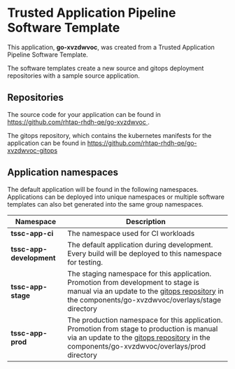 # Trusted Application Pipeline Software Template

This application, **go-xvzdwvoc**, was created from a Trusted Application Pipeline Software Template.

The software templates create a new source and gitops deployment repositories with a sample source application. 

## Repositories

The source code for your application can be found in [https://github.com/rhtap-rhdh-qe/go-xvzdwvoc ](https://github.com/rhtap-rhdh-qe/go-xvzdwvoc ).
 
The gitops repository, which contains the kubernetes manifests for the application can be found in 
[https://github.com/rhtap-rhdh-qe/go-xvzdwvoc-gitops ](https://github.com/rhtap-rhdh-qe/go-xvzdwvoc-gitops ) 

## Application namespaces 

The default application will be found in the following namespaces. Applications can be deployed into unique namespaces or multiple software templates can also bet generated into the same group namespaces.  

|  Namespace   |  Description   |  
| -------- | -------- |
| **tssc-app-ci** | The namespace used for CI workloads |
| **tssc-app-development** | The default application during development. Every build will be deployed to this namespace for testing. |
| **tssc-app-stage** | The staging namespace for this application. Promotion from development to stage is manual via an update to the [gitops repository](https://github.com/rhtap-rhdh-qe/go-xvzdwvoc-gitops ) in the components/go-xvzdwvoc/overlays/stage directory |
| **tssc-app-prod** | The production namespace for this application. Promotion from stage to production is manual via an update to the [gitops repository](https://github.com/rhtap-rhdh-qe/go-xvzdwvoc-gitops ) in the components/go-xvzdwvoc/overlays/prod directory |